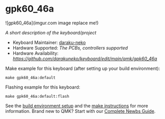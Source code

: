 # gpk60_46a

![gpk60_46a](imgur.com image replace me!)

*A short description of the keyboard/project*

* Keyboard Maintainer: [daraku-neko](https://github.com/yourusername)
* Hardware Supported: *The PCBs, controllers supported*
* Hardware Availability: *https://github.com/darakuneko/keyboard/edit/main/qmk/gpk60_46a*

Make example for this keyboard (after setting up your build environment):

    make gpk60_46a:default

Flashing example for this keyboard:

    make gpk60_46a:default:flash

See the [build environment setup](https://docs.qmk.fm/#/getting_started_build_tools) and the [make instructions](https://docs.qmk.fm/#/getting_started_make_guide) for more information. Brand new to QMK? Start with our [Complete Newbs Guide](https://docs.qmk.fm/#/newbs).
